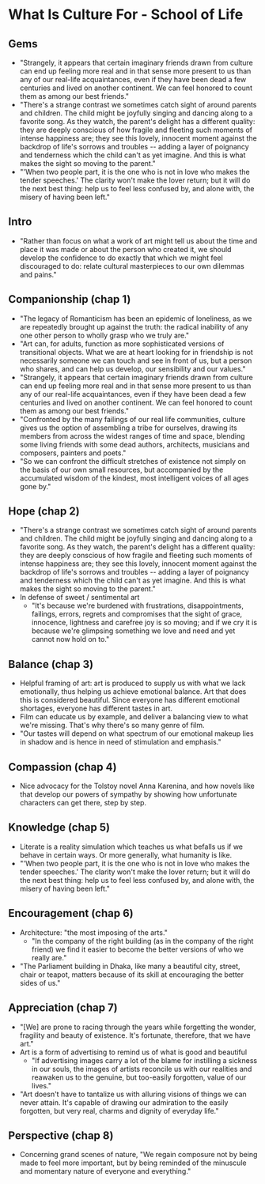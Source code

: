# What Is Culture For - School of Life

## Gems

* "Strangely, it appears that certain imaginary friends drawn from culture can end up feeling more
  real and in that sense more present to us than any of our real-life acquaintances, even if they
  have been dead a few centuries and lived on another continent. We can feel honored to count them
  as among our best friends."
* "There's a strange contrast we sometimes catch sight of around parents and children. The child
  might be joyfully singing and dancing along to a favorite song. As they watch, the parent's
  delight has a different quality: they are deeply conscious of how fragile and fleeting such
  moments of intense happiness are; they see this lovely, innocent moment against the backdrop of
  life's sorrows and troubles -- adding a layer of poignancy and tenderness which the child can't as
  yet imagine. And this is what makes the sight so moving to the parent."
* "'When two people part, it is the one who is not in love who makes the tender speeches.' The
  clarity won't make the lover return; but it will do the next best thing: help us to feel less
  confused by, and alone with, the misery of having been left."

## Intro

* "Rather than focus on what a work of art might tell us about the time and place it was made or
  about the person who created it, we should develop the confidence to do exactly that which we
  might feel discouraged to do: relate cultural masterpieces to our own dilemmas and pains."

## Companionship (chap 1)

* "The legacy of Romanticism has been an epidemic of loneliness, as we are repeatedly brought up
  against the truth: the radical inability of any one other person to wholly grasp who we truly
  are."
* "Art can, for adults, function as more sophisticated versions of transitional objects. What we are
  at heart looking for in friendship is not necessarily someone we can touch and see in front of us,
  but a person who shares, and can help us develop, our sensibility and our values."
* "Strangely, it appears that certain imaginary friends drawn from culture can end up feeling more
  real and in that sense more present to us than any of our real-life acquaintances, even if they
  have been dead a few centuries and lived on another continent. We can feel honored to count them
  as among our best friends."
* "Confronted by the many failings of our real life communities, culture gives us the option of
  assembling a tribe for ourselves, drawing its members from across the widest ranges of time and
  space, blending some living friends with some dead authors, architects, musicians and composers,
  painters and poets."
* "So we can confront the difficult stretches of existence not simply on the basis of our own small
  resources, but accompanied by the accumulated wisdom of the kindest, most intelligent voices of
  all ages gone by."

## Hope (chap 2)

* "There's a strange contrast we sometimes catch sight of around parents and children. The child
  might be joyfully singing and dancing along to a favorite song. As they watch, the parent's
  delight has a different quality: they are deeply conscious of how fragile and fleeting such
  moments of intense happiness are; they see this lovely, innocent moment against the backdrop of
  life's sorrows and troubles -- adding a layer of poignancy and tenderness which the child can't as
  yet imagine. And this is what makes the sight so moving to the parent."
* In defense of sweet / sentimental art
  * "It's because we're burdened with frustrations, disappointments, failings, errors, regrets and
    compromises that the sight of grace, innocence, lightness and carefree joy is so moving; and if
    we cry it is because we're glimpsing something we love and need and yet cannot now hold on to."

## Balance (chap 3)

* Helpful framing of art: art is produced to supply us with what we lack emotionally, thus helping
  us achieve emotional balance. Art that does this is considered beautiful. Since everyone has
  different emotional shortages, everyone has different tastes in art.
* Film can educate us by example, and deliver a balancing view to what we're missing. That's why
  there's so many genre of film.
* "Our tastes will depend on what spectrum of our emotional makeup lies in shadow and is hence in
  need of stimulation and emphasis."

## Compassion (chap 4)

* Nice advocacy for the Tolstoy novel Anna Karenina, and how novels like that develop our powers of
  sympathy by showing how unfortunate characters can get there, step by step.

## Knowledge (chap 5)

* Literate is a reality simulation which teaches us what befalls us if we behave in certain ways. Or
  more generally, what humanity is like.
* "'When two people part, it is the one who is not in love who makes the tender speeches.' The
  clarity won't make the lover return; but it will do the next best thing: help us to feel less
  confused by, and alone with, the misery of having been left."

## Encouragement (chap 6)

* Architecture: "the most imposing of the arts."
  * "In the company of the right building (as in the company of the right friend) we find it easier
    to become the better versions of who we really are."
* "The Parliament building in Dhaka, like many a beautiful city, street, chair or teapot, matters
  because of its skill at encouraging the better sides of us."

## Appreciation (chap 7)

* "[We] are prone to racing through the years while forgetting the wonder, fragility and beauty of
  existence. It's fortunate, therefore, that we have art."
* Art is a form of advertising to remind us of what is good and beautiful
  * "If advertising images carry a lot of the blame for instilling a sickness in our souls, the
    images of artists reconcile us with our realities and reawaken us to the genuine, but too-easily
    forgotten, value of our lives."
* "Art doesn't have to tantalize us with alluring visions of things we can never attain. It's
  capable of drawing our admiration to the easily forgotten, but very real, charms and dignity of
  everyday life."

## Perspective (chap 8)

* Concerning grand scenes of nature, "We regain composure not by being made to feel more important,
  but by being reminded of the minuscule and momentary nature of everyone and everything."

